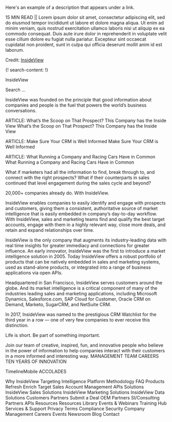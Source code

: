Here's an example of a description that appears under a link.

15 MIN READ || Lorem ipsum dolor sit amet, consectetur adipiscing elit, sed do eiusmod tempor incididunt ut labore et dolore magna aliqua. Ut enim ad minim veniam, quis nostrud exercitation ullamco laboris nisi ut aliquip ex ea commodo consequat. Duis aute irure dolor in reprehenderit in voluptate velit esse cillum dolore eu fugiat nulla pariatur. Excepteur sint occaecat cupidatat non proident, sunt in culpa qui officia deserunt mollit anim id est laborum.

Credit: [InsideView](https://www.insideview.com/)

{! search-content: !}

  InsideView

Search …

InsideView was founded on the principle that good information about companies and people is the fuel that powers the world’s business conversations.

 ARTICLE: What’s the Scoop on That Prospect? This Company has the Inside View
What’s the Scoop on That Prospect? This Company has the Inside View

 ARTICLE: Make Sure Your CRM is Well Informed
Make Sure Your CRM is Well Informed

 ARTICLE: What Running a Company and Racing Cars Have in Common
What Running a Company and Racing Cars Have in Common

What if marketers had all the information to find, break through to, and connect with the right prospects? What if their counterparts in sales continued that level engagement during the sales cycle and beyond?

20,000+ companies already do. With InsideView.

InsideView enables companies to easily identify and engage with prospects and customers, giving them a consistent, authoritative source of market intelligence that is easily embedded in company’s day-to-day workflow. With InsideView, sales and marketing teams find and qualify the best target accounts, engage with them in a highly relevant way, close more deals, and retain and expand relationships over time.

InsideView is the only company that augments its industry-leading data with real time insights for greater immediacy and connections for greater influence. An early innovator, InsideView was the first to introduce a market intelligence solution in 2005. Today InsideView offers a robust portfolio of products that can be natively embedded in sales and marketing systems, used as stand-alone products, or integrated into a range of business applications via open APIs.

Headquartered in San Francisco, InsideView serves customers around the globe. And its market intelligence is a critical component of many of the industries leading sales and marketing applications, including Microsoft Dynamics, Salesforce.com, SAP Cloud for Customer, Oracle CRM on Demand, Marketo, SugarCRM, and NetSuite CRM.

In 2017, InsideView was named to the prestigious CRM Watchlist for the third year in a row — one of very few companies to ever receive this distinction.


Life is short. Be part of something important.

Join our team of creative, inspired, fun, and innovative people who believe in the power of information to help companies interact with their customers in a more informed and interesting way.
MANAGEMENT TEAM CAREERS
TEN YEARS OF INNOVATION


TimelineMobile
ACCOLADES

Why InsideView
Targeting Intelligence
Platform
Methodology
FAQ
Products
Refresh
Enrich
Target
Sales
Account Management
APIs
Solutions
InsideView Sales Solutions
InsideView Marketing Solutions
InsideView Data Solutions
Customers
Partners
Submit a Deal
OEM Partners
SI/Consulting Partners
APIs
Resources
Resources Library
Events & Webinars
Training Hub 
Services & Support
Privacy
Terms
Compliance
Security
Company
Management
Careers
Events
Newsroom
Blog
Contact
  
